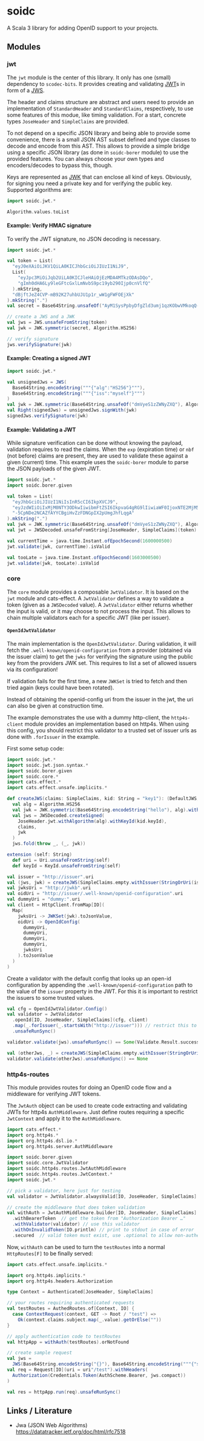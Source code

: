 # soidc

A Scala 3 library for adding OpenID support to your projects.


## Modules

### jwt

The `jwt` module is the center of this library. It only has one
(small) dependency to `scodec-bits`. It provides creating and
validating [JWT](https://datatracker.ietf.org/doc/html/rfc7519)s in
form of a [JWS](https://datatracker.ietf.org/doc/html/rfc7515).

The header and claims structure are abstract and users need to provide
an implementation of `StandardHeader` and `StandardClaims`,
respectively, to use some features of this modue, like timing
validation. For a start, concrete types `JoseHeader` and
`SimpleClaims` are provided.

To not depend on a specific JSON library and being able to provide
some convenience, there is a small JSON AST subset defined and type
classes to decode and encode from this AST. This allows to provide a
simple bridge using a specific JSON library (as done in `soidc-borer`
module) to use the provided features. You can always choose your own
types and encoders/decodes to bypass this, though.

Keys are represented as
[JWK](https://datatracker.ietf.org/doc/html/rfc7517) that can enclose
all kind of keys. Obviously, for signing you need a private key and
for verifying the public key. Supported algorithms are:

```scala mdoc
import soidc.jwt.*

Algorithm.values.toList
```


#### Example: Verify HMAC signature

To verify the JWT signature, no JSON decoding is necessary.

```scala mdoc:reset
import soidc.jwt.*

val token = List(
  "eyJ0eXAiOiJKV1QiLA0KICJhbGciOiJIUzI1NiJ9",
  List(
    "eyJpc3MiOiJqb2UiLA0KICJleHAiOjEzMDA4MTkzODAsDQo",
    "gImh0dHA6Ly9leGFtcGxlLmNvbS9pc19yb290Ijp0cnVlfQ"
  ).mkString,
  "dBjftJeZ4CVP-mB92K27uhbUJU1p1r_wW1gFWFOEjXk"
).mkString(".")
val secret = Base64String.unsafeOf("AyM1SysPpbyDfgZld3umj1qzKObwVMkoqQ-EstJQLr_T-1qS0gZH75aKtMN3Yj0iPS4hcgUuTwjAzZr1Z9CAow")

// create a JWS and a JWK
val jws = JWS.unsafeFromString(token)
val jwk = JWK.symmetric(secret, Algorithm.HS256)

// verify signature
jws.verifySignature(jwk)
```

#### Example: Creating a signed JWT

```scala mdoc:reset
import soidc.jwt.*

val unsignedJws = JWS(
  Base64String.encodeString("""{"alg":"HS256"}"""),
  Base64String.encodeString("""{"iss":"myself"}""")
)
val jwk = JWK.symmetric(Base64String.unsafeOf("dmVyeS1zZWNyZXQ"), Algorithm.HS256)
val Right(signedJws) = unsignedJws.signWith(jwk)
signedJws.verifySignature(jwk)
```

#### Example: Validating a JWT

While signature verification can be done without knowing the payload,
validation requires to read the claims. When the `exp` (expiration
time) or `nbf` (not before) claims are present, they are used to
validate these against a given (current) time. This example uses the
`soidc-borer` module to parse the JSON payloads of the given JWT.

```scala mdoc:reset
import soidc.jwt.*
import soidc.borer.given

val token = List(
  "eyJhbGciOiJIUzI1NiIsInR5cCI6IkpXVCJ9",
  "eyJzdWIiOiIxMjM0NTY3ODkwIiwibmFtZSI6IkpvaG4gRG9lIiwiaWF0IjoxNTE2MjM5MDIyLCJleHAiOjE2MDAwMTAwMDAsIm5iZiI6MTYwMDAwMDAwMH0",
  "-5CpNDe2NCAZfAYYCBgiHvZzFDNGpIX2pUmgJhfLqgA"
).mkString(".")
val jwk = JWK.symmetric(Base64String.unsafeOf("dmVyeS1zZWNyZXQ"), Algorithm.HS256)
val jwt = JWSDecoded.unsafeFromString[JoseHeader, SimpleClaims](token)

val currentTime = java.time.Instant.ofEpochSecond(1600000500)
jwt.validate(jwk, currentTime).isValid

val tooLate = java.time.Instant.ofEpochSecond(1603000500)
jwt.validate(jwk, tooLate).isValid
```

### core

The `core` module provides a composable `JwtValidator`. It is based on
the `jwt` module and cats-effect. A `JwtValidator` defines a way to
validate a token (given as a `JWSDecoded` value). A `JwtValidator`
either returns whether the input is valid, or it may choose to not
process the input. This allows to chain multiple validators each for a
specific JWT (like per issuer).

#### `OpenIdJwtValidator`

The main implementation is the `OpenIdJwtValidator`. During
validation, it will fetch the `.well-known/openid-configuration` from
a provider (obtained via the issuer claim) to get the `jwks` for
verifying the signature using the public key from the providers JWK
set. This requires to list a set of allowed issuers via its
configuration!

If validation fails for the first time, a new `JWKSet` is tried to
fetch and then tried again (keys could have been rotated).

Instead of obtaining the openid-config uri from the issuer in the jwt,
the uri can also be given at construction time.

The example demonstrates the use with a dummy http-client, the
`http4s-client` module provides an implementation based on http4s.
When using this config, you should restrict this validator to a
trusted set of issuer urls as done with `.forIssuer` in the example.

First some setup code:
```scala mdoc:reset:silent
import soidc.jwt.*
import soidc.jwt.json.syntax.*
import soidc.borer.given
import soidc.core.*
import cats.effect.*
import cats.effect.unsafe.implicits.*

def createJWS(claims: SimpleClaims, kid: String = "key1"): (DefaultJWS, JWK) =
  val alg = Algorithm.HS256
  val jwk = JWK.symmetric(Base64String.encodeString("hello"), alg).withKeyId(kid.keyId)
  val jws = JWSDecoded.createSigned(
    JoseHeader.jwt.withAlgorithm(alg).withKeyId(kid.keyId),
    claims,
    jwk
  )
  jws.fold(throw _, (_, jwk))

extension (self: String)
  def uri = Uri.unsafeFromString(self)
  def keyId = KeyId.unsafeFromString(self)

val issuer = "http://issuer".uri
val (jws, jwk) = createJWS(SimpleClaims.empty.withIssuer(StringOrUri(issuer.value)))
val jwksUri = "http://jwkb".uri
val oidUri = "http://issuer/.well-known/openid-configuration".uri
val dummyUri = "dummy:".uri
val client = HttpClient.fromMap[IO](
  Map(
    jwksUri -> JWKSet(jwk).toJsonValue,
    oidUri -> OpenIdConfig(
      dummyUri,
      dummyUri,
      dummyUri,
      dummyUri,
      jwksUri
    ).toJsonValue
  )
)
```

Create a validator with the default config that looks up an open-id
configuration by appending the `.well-known/openid-configuration` path
to the value of the `issuer` property in the JWT. For this it is
important to restrict the issuers to some trusted values.

```scala mdoc
val cfg = OpenIdJwtValidator.Config()
val validator = JwtValidator
  .openId[IO, JoseHeader, SimpleClaims](cfg, client)
  .map(_.forIssuer(_.startsWith("http://issuer"))) // restrict this to the a known issuer
  .unsafeRunSync()

validator.validate(jws).unsafeRunSync() == Some(Validate.Result.success)

val (otherJws, _) = createJWS(SimpleClaims.empty.withIssuer(StringOrUri("http://other")))
validator.validate(otherJws).unsafeRunSync() == None
```

### http4s-routes

This module provides routes for doing an OpenID code flow and a
middleware for verifying JWT tokens.

The `JwtAuth` object can be used to create code extracting and
validating JWTs for http4s `AuthMiddleware`. Just define routes
requiring a specific `JwtContext` and apply it to the
`AuthMiddleware`.

```scala mdoc:reset:silent
import cats.effect.*
import org.http4s.*
import org.http4s.dsl.io.*
import org.http4s.server.AuthMiddleware

import soidc.borer.given
import soidc.core.JwtValidator
import soidc.http4s.routes.JwtAuthMiddleware
import soidc.http4s.routes.JwtContext.*
import soidc.jwt.*

// pick a validator, here just for testing
val validator = JwtValidator.alwaysValid[IO, JoseHeader, SimpleClaims]

// create the middleware that does token validation
val withAuth = JwtAuthMiddleware.builder[IO, JoseHeader, SimpleClaims] // capture types here
  .withBearerToken  // get the token from "Authorization Bearer …"
  .withValidator(validator) // use this validator
  .withOnInvalidToken(IO.println) // print to stdout in case of error
  .secured  // valid token must exist, use .optional to allow non-authenticated requests
```

Now, `withAuth` can be used to turn the `testRoutes` into a normal
`HttpRoutes[F]` to be finally served:

```scala mdoc
import cats.effect.unsafe.implicits.*

import org.http4s.implicits.*
import org.http4s.headers.Authorization

type Context = Authenticated[JoseHeader, SimpleClaims]

// your routes requiring authenticated requests
val testRoutes = AuthedRoutes.of[Context, IO] {
  case ContextRequest(context, GET -> Root / "test") =>
    Ok(context.claims.subject.map(_.value).getOrElse(""))
}

// apply authentication code to testRoutes
val httpApp = withAuth(testRoutes).orNotFound

// create sample request
val jws =
  JWS(Base64String.encodeString("{}"), Base64String.encodeString("""{"sub":"me"}"""))
val req = Request[IO](uri = uri"/test").withHeaders(
  Authorization(Credentials.Token(AuthScheme.Bearer, jws.compact))
)

val res = httpApp.run(req).unsafeRunSync()
```

## Links / Literature

- Jwa (JSON Web Algorithms) https://datatracker.ietf.org/doc/html/rfc7518
